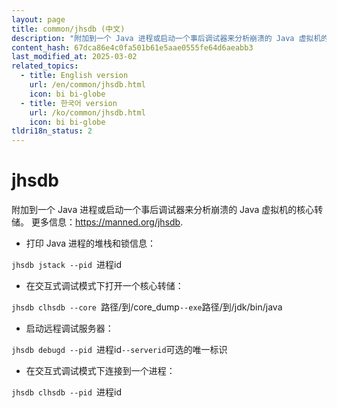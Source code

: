 ```yaml
---
layout: page
title: common/jhsdb (中文)
description: "附加到一个 Java 进程或启动一个事后调试器来分析崩溃的 Java 虚拟机的核心转储。"
content_hash: 67dca86e4c0fa501b61e5aae0555fe64d6aeabb3
last_modified_at: 2025-03-02
related_topics:
  - title: English version
    url: /en/common/jhsdb.html
    icon: bi bi-globe
  - title: 한국어 version
    url: /ko/common/jhsdb.html
    icon: bi bi-globe
tldri18n_status: 2
---
```

# jhsdb

附加到一个 Java 进程或启动一个事后调试器来分析崩溃的 Java 虚拟机的核心转储。
更多信息：<https://manned.org/jhsdb>.

- 打印 Java 进程的堆栈和锁信息：

`jhsdb jstack --pid `<span class="tldr-var badge badge-pill bg-dark-lm bg-white-dm text-white-lm text-dark-dm font-weight-bold">进程id</span>

- 在交互式调试模式下打开一个核心转储：

`jhsdb clhsdb --core `<span class="tldr-var badge badge-pill bg-dark-lm bg-white-dm text-white-lm text-dark-dm font-weight-bold">路径/到/core_dump</span>` --exe `<span class="tldr-var badge badge-pill bg-dark-lm bg-white-dm text-white-lm text-dark-dm font-weight-bold">路径/到/jdk/bin/java</span>

- 启动远程调试服务器：

`jhsdb debugd --pid `<span class="tldr-var badge badge-pill bg-dark-lm bg-white-dm text-white-lm text-dark-dm font-weight-bold">进程id</span>` --serverid `<span class="tldr-var badge badge-pill bg-dark-lm bg-white-dm text-white-lm text-dark-dm font-weight-bold">可选的唯一标识</span>

- 在交互式调试模式下连接到一个进程：

`jhsdb clhsdb --pid `<span class="tldr-var badge badge-pill bg-dark-lm bg-white-dm text-white-lm text-dark-dm font-weight-bold">进程id</span>
